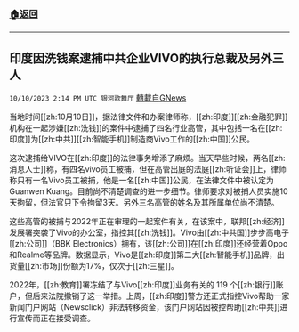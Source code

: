 ###  [:house:返回](README.md)
---


## 印度因洗钱案逮捕中共企业VIVO的执行总裁及另外三人
`10/10/2023 2:14 PM UTC 银河歌舞厅` [轉載自GNews](https://gnews.org/articles/1814167)

当地时间[[zh:10月10日]]，据法律文件和办案律师称，[[zh:印度]][[zh:金融犯罪]]机构在一起涉嫌[[zh:洗钱]]的案件中逮捕了四名行业高管，其中包括一名在[[zh:印度]]为[[zh:中共]][[zh:智能手机]]制造商Vivo工作的[[zh:中国]]公民。

这次逮捕给VIVO在[[zh:印度]]的法律事务增添了麻烦。当天早些时候，两名[[zh:消息人士]]称，有四名vivo员工被捕，但在高管出庭的法庭[[zh:听证会]]上，律师称只有一名Vivo员工被捕，他是一名[[zh:中国]]公民，在法律文件中被认定为Guanwen Kuang。目前尚不清楚调查的进一步细节。律师要求对被捕人员实施10天拘留，但法官只下令拘留3天。另外三名高管的姓名及其所属单位尚不清楚。

这些高管的被捕与2022年正在审理的一起案件有关，在该案中，联邦[[zh:经济]]发展署突袭了Vivo的办公室，指控其[[zh:洗钱]]。Vivo由[[zh:中共国]]步步高电子[[zh:公司]]（BBK Electronics）拥有，该[[zh:公司]]在[[zh:印度]]还经营着Oppo和Realme等品牌。数据显示，Vivo是[[zh:印度]]第二大[[zh:智能手机]]品牌，出货量[[zh:市场]]份额为17%，仅次于[[zh:三星]]。

2022年，[[zh:教育]]署冻结了与Vivo[[zh:印度]]业务有关的 119 个[[zh:银行]]账户，但后来法院撤销了这一举措。上周，[[zh:印度]]警方还正式指控Vivo帮助一家新闻门户网站（Newsclick）非法转移资金，该门户网站因被控帮助[[zh:中共]]进行宣传而正在接受调查。
